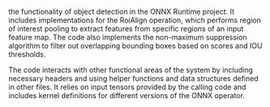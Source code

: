 the functionality of object detection in the ONNX Runtime project. It includes implementations for the RoiAlign operation, which performs region of interest pooling to extract features from specific regions of an input feature map. The code also implements the non-maximum suppression algorithm to filter out overlapping bounding boxes based on scores and IOU thresholds.

The code interacts with other functional areas of the system by including necessary headers and using helper functions and data structures defined in other files. It relies on input tensors provided by the calling code and includes kernel definitions for different versions of the ONNX operator.